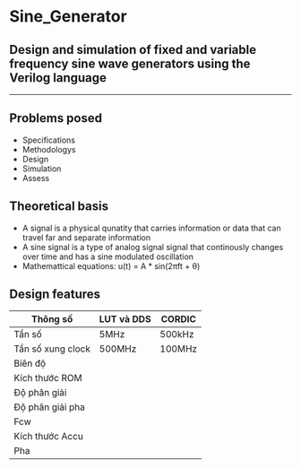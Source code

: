 # Sine_Generator
Design and simulation of fixed and variable frequency sine wave generators using the Verilog language
---
***
## Problems posed
- Specifications
- Methodologys
- Design
- Simulation
- Assess
## Theoretical basis
- A signal is a physical qunatity that carries information or data that can travel far and separate information
- A sine signal is a type of analog signal signal that continously changes over time and has a sine modulated oscillation
- Mathemattical equations: u(t) = A * sin(2πft + θ)
## Design features
| Thông số| LUT và DDS   | CORDIC     | 
|-------------------|--------------|-------------|
| Tần số            | 5MHz         | 500kHz      |
| Tần số xung clock | 500MHz       | 100MHz      | 
| Biên độ           |              |             | 
| Kích thước ROM    |              |             |
| Độ phân giải     |              |             |
| Độ phân giải pha |              |             |
| Fcw              |              |             |
| Kích thước Accu   |              |             |
| Pha              |              |             |


